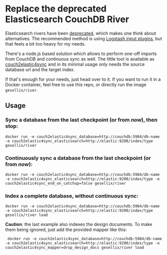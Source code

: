 # Replace the deprecated Elasticsearch CouchDB River

Elasticsearch rivers have been [deprecated](https://www.elastic.co/blog/deprecating-rivers),
which makes one think about alternatives. The recommended method is using [Logstash input plugins](https://github.com/logstash-plugins/logstash-input-couchdb_changes),
but that feels a bit too heavy for my needs.

There's a node.js based solution which allows to perform one-off imports from CouchDB and
continuous sync as well. The little tool is available as [couch2elastic4sync](https://github.com/ryanramage/couch2elastic4sync)
and in its minimal usage only needs the source database url and the target index.

If that's enough for your needs, just head over to it. If you want to run it in a Docker container,
feel free to use this repo, or directly run the image `gesellix/river`.

## Usage

### Sync a database from the last checkpoint (or from _now_), then stop:

    docker run -e couch2elastic4sync_database=http://couchdb:5984/db-name -e couch2elastic4sync_elasticsearch=http://elastic:9200/index/type gesellix/river 

### Continuously sync a database from the last checkpoint (or from _now_):

    docker run -e couch2elastic4sync_database=http://couchdb:5984/db-name -e couch2elastic4sync_elasticsearch=http://elastic:9200/index/type -e couch2elastic4sync_end_on_catchup=false gesellix/river 

### Index a complete database, without continuous sync:

    docker run -e couch2elastic4sync_database=http://couchdb:5984/db-name -e couch2elastic4sync_elasticsearch=http://elastic:9200/index/type gesellix/river load 

**Caution**: the last example also indexes the design documents. To make them being ignored, just add the provided
 mapper like this:

     docker run -e couch2elastic4sync_database=http://couchdb:5984/db-name -e couch2elastic4sync_elasticsearch=http://elastic:9200/index/type -e couch2elastic4sync_mapper=drop_design_docs gesellix/river load
